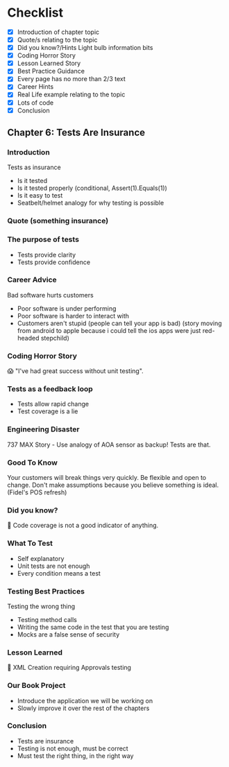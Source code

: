 # Checklist

- [x] Introduction of chapter topic
- [x] Quote/s relating to the topic
- [x] Did you know?/Hints Light bulb information bits
- [x] Coding Horror Story
- [x] Lesson Learned Story
- [x] Best Practice Guidance
- [x] Every page has no more than 2/3 text
- [x] Career Hints
- [x] Real Life example relating to the topic
- [x] Lots of code
- [x] Conclusion

## Chapter 6: Tests Are Insurance

### Introduction

Tests as insurance

- Is it tested
- Is it tested properly (conditional, Assert(1).Equals(1))
- Is it easy to test
- Seatbelt/helmet analogy for why testing is possible

### Quote (something insurance)

### The purpose of tests

- Tests provide clarity
- Tests provide confidence

### Career Advice

Bad software hurts customers

- Poor software is under performing
- Poor software is harder to interact with
- Customers aren't stupid (people can tell your app is bad)
(story moving from android to apple because i could tell the
ios apps were just red-headed stepchild)

### Coding Horror Story

:scream: "I've had great success without unit testing".

### Tests as a feedback loop

- Tests allow rapid change
- Test coverage is a lie

### Engineering Disaster

737 MAX Story - Use analogy of AOA sensor as backup! Tests are that.

### Good To Know

Your customers will break things very quickly. Be flexible and open to change. Don't make assumptions because you believe something is ideal. (Fidel's POS refresh)

### Did you know?

:thinking: Code coverage is not a good indicator of anything.

### What To Test

- Self explanatory
- Unit tests are not enough
- Every condition means a test

### Testing Best Practices

Testing the wrong thing

- Testing method calls
- Writing the same code in the test that you are testing
- Mocks are a false sense of security

### Lesson Learned

:school: XML Creation requiring Approvals testing

### Our Book Project

- Introduce the application we will be working on
- Slowly improve it over the rest of the chapters

### Conclusion

- Tests are insurance
- Testing is not enough, must be correct
- Must test the right thing, in the right way
